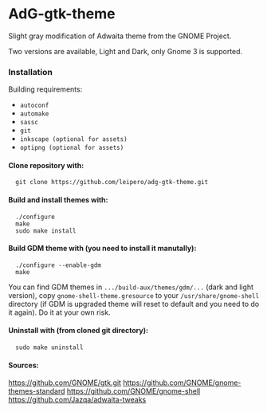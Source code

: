 # AdG-gtk-theme
Slight gray modification of Adwaita theme from the GNOME Project.

Two versions are available, Light and Dark, only Gnome 3 is supported.

### Installation
Building requirements:
* `autoconf`
* `automake`
* `sassc`
* `git`
* `inkscape (optional for assets)`
* `optipng (optional for assets)`

#### Clone repository with:

      git clone https://github.com/leipero/adg-gtk-theme.git
      
#### Build and install themes with:

      ./configure
      make
      sudo make install
      
#### Build GDM theme with (you need to install it manutally):

      ./configure --enable-gdm
      make
      
You can find GDM themes in `.../build-aux/themes/gdm/...` (dark and light version), copy `gnome-shell-theme.gresource` to your `/usr/share/gnome-shell` directory (if GDM is upgraded theme will reset to default and you need to do it again). Do it at your own risk.

#### Uninstall with (from cloned git directory):

      sudo make uninstall

#### Sources:

   https://github.com/GNOME/gtk.git
   https://github.com/GNOME/gnome-themes-standard
   https://github.com/GNOME/gnome-shell
   https://github.com/Jazqa/adwaita-tweaks
